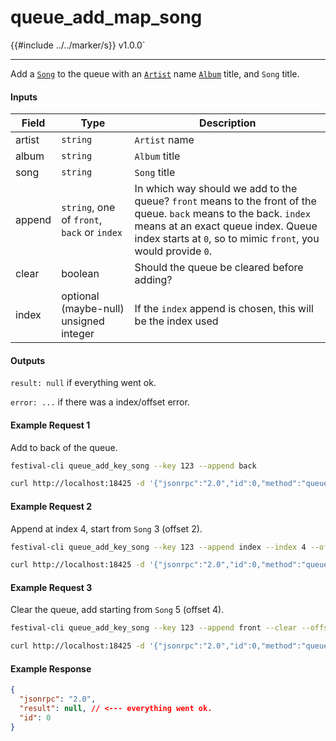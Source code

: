 # queue_add_map_song

{{#include ../../marker/s}} v1.0.0`

---

Add a [`Song`](../../common-objects/song.md) to the queue with an [`Artist`](../../common-objects/artist.md) name [`Album`](../../common-objects/album.md) title, and `Song` title.

#### Inputs

| Field  | Type                                        | Description |
|--------|---------------------------------------------|-------------|
| artist | `string`                                    | `Artist` name
| album  | `string`                                    | `Album` title
| song   | `string`                                    | `Song` title
| append | `string`, one of `front`, `back` or `index` | In which way should we add to the queue? `front` means to the front of the queue. `back` means to the back. `index` means at an exact queue index. Queue index starts at `0`, so to mimic `front`, you would provide `0`.
| clear  | boolean                                     | Should the queue be cleared before adding?
| index  | optional (maybe-null) unsigned integer      | If the `index` append is chosen, this will be the index used

#### Outputs
`result: null` if everything went ok.

`error: ...` if there was a index/offset error.

#### Example Request 1
Add to back of the queue.
```bash
festival-cli queue_add_key_song --key 123 --append back
```
```bash
curl http://localhost:18425 -d '{"jsonrpc":"2.0","id":0,"method":"queue_add_key_song","params":{"key":123,"append":"back","clear":false}'
```

#### Example Request 2
Append at index 4, start from `Song` 3 (offset 2).
```bash
festival-cli queue_add_key_song --key 123 --append index --index 4 --offset 2
```
```bash
curl http://localhost:18425 -d '{"jsonrpc":"2.0","id":0,"method":"queue_add_key_song","params":{"key":123,"append":"index","index":4,"clear":false,"offset":2}'
```

#### Example Request 3
Clear the queue, add starting from `Song` 5 (offset 4).
```bash
festival-cli queue_add_key_song --key 123 --append front --clear --offset 4
```
```bash
curl http://localhost:18425 -d '{"jsonrpc":"2.0","id":0,"method":"queue_add_key_song","params":{"key":123,"append":"front","clear":true,"offset":4}'
```

#### Example Response
```json
{
  "jsonrpc": "2.0",
  "result": null, // <--- everything went ok.
  "id": 0
}
```
